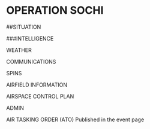 # OPERATION SOCHI

##SITUATION

###INTELLIGENCE

WEATHER

COMMUNICATIONS

SPINS

AIRFIELD INFORMATION

AIRSPACE CONTROL PLAN

ADMIN

AIR TASKING ORDER (ATO)
Published in the event page
